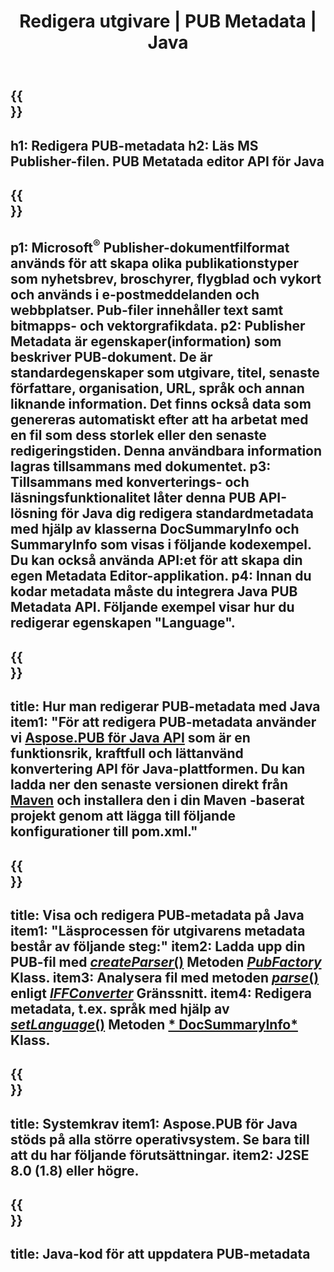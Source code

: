 ﻿---
translation: true
template: /_templates/metadata-java.md
title: Redigera utgivare | PUB Metadata | Java
description: Läs metadata för utgivarfiler med PUB Java API-lösning för flera plattformar. Lokalt Java API ger dig tillgång till egenskaperna SummaryInfo och DocSummaryInfo.
url: /java/metadata/pub/
metakeywords: redigera pub metadata java, pub fil metadata java, publisher metadata editor java, läs pub fil metadata java, läs pub metadata java
family: pub
platformtag: java
feature: metadata
aliases: /java/metadata/
---

{{<section banner>}}
---
h1: Redigera PUB-metadata
h2: Läs MS Publisher-filen. PUB Metatada editor API för Java
---

{{<section overview>}}
---
p1: Microsoft<sup>®</sup> Publisher-dokumentfilformat används för att skapa olika publikationstyper som nyhetsbrev, broschyrer, flygblad och vykort och används i e-postmeddelanden och webbplatser. Pub-filer innehåller text samt bitmapps- och vektorgrafikdata.
p2: Publisher Metadata är egenskaper(information) som beskriver PUB-dokument. De är standardegenskaper som utgivare, titel, senaste författare, organisation, URL, språk och annan liknande information. Det finns också data som genereras automatiskt efter att ha arbetat med en fil som dess storlek eller den senaste redigeringstiden. Denna användbara information lagras tillsammans med dokumentet.
p3: Tillsammans med konverterings- och läsningsfunktionalitet låter denna PUB API-lösning för Java dig redigera standardmetadata med hjälp av klasserna DocSummaryInfo och SummaryInfo som visas i följande kodexempel. Du kan också använda API:et för att skapa din egen Metadata Editor-applikation.
p4: Innan du kodar metadata måste du integrera Java PUB Metadata API. Följande exempel visar hur du redigerar egenskapen "Language".
---

{{<section widget>}}
---
title: Hur man redigerar PUB-metadata med Java
item1: "För att redigera PUB-metadata använder vi [Aspose.PUB för Java API](https://products.aspose.com/pub/java) som är en funktionsrik, kraftfull och lättanvänd konvertering API för Java-plattformen. Du kan ladda ner den senaste versionen direkt från [Maven](https://repository.aspose.com/webapp/#/artifacts/browse/tree/General/repo/com/aspose/aspose-pub) och installera den i din Maven -baserat projekt genom att lägga till följande konfigurationer till pom.xml."
---

{{<section feature1>}}
---
title: Visa och redigera PUB-metadata på Java
item1: "Läsprocessen för utgivarens metadata består av följande steg:"
item2: Ladda upp din PUB-fil med [*createParser*()](https://apireference.aspose.com/pub/java/com.aspose.pub/PubFactory#createParser-java.lang.String-) Metoden [*PubFactory* ](https://apireference.aspose.com/pub/java/com.aspose.pub/PubFactory) Klass.
item3: Analysera fil med metoden [*parse*()](https://apireference.aspose.com/pub/java/com.aspose.pub/IPubParser#parse--) enligt [*IFFConverter*](https://apireference.aspose.com/pub/java/com.aspose.pub/IPubParser) Gränssnitt.
item4: Redigera metadata, t.ex. språk med hjälp av [*setLanguage*()](https://apireference.aspose.com/pub/java/com.aspose.pub/DocSummaryInfo#setLanguage-java.lang.String-) Metoden [* DocSummaryInfo*](https://apireference.aspose.com/pub/java/com.aspose.pub/DocSummaryInfo) Klass.
---

{{<section feature2>}}
---
title: Systemkrav
item1: Aspose.PUB för Java stöds på alla större operativsystem. Se bara till att du har följande förutsättningar.
item2: J2SE 8.0 (1.8) eller högre.
---

{{<section codeexample>}}
---
title: Java-kod för att uppdatera PUB-metadata
---